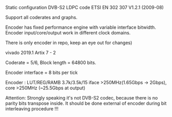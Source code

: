 Static configuration DVB-S2 LDPC code ETSI EN 302 307 V1.2.1 (2009-08) 

Support all coderates and graphs. 

Encoder has fixed performance engine with variable interface bitwidth. Encoder input/core/output work in different clock domains.  

There is only encoder in repo, keep an eye out for changes)

vivado 2019.1 Artix 7 - 2 

Coderate = 5/6, Block length = 64800 bits.

Encoder interface = 8 bits per tick

Encoder 	: LUT/REG/RAMB 	3.7k/3.5k/15 	iface >250MHz(1.65Gbps -> 2Gbps), core >250MHz (~25.5Gbps at output) 

Attention: Strongly speaking it's not DVB-S2 codec, because there is no parity bits transpose inside. It should be done external of encoder during bit interleaving procedure !!!
